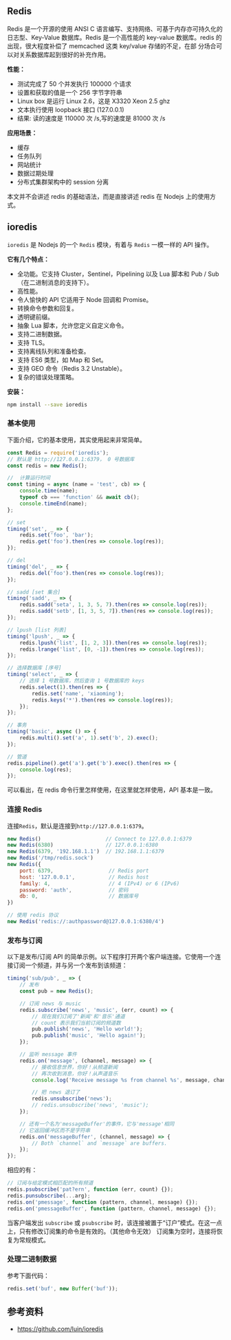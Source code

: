 
## Redis
Redis 是一个开源的使用 ANSI C 语言编写、支持网络、可基于内存亦可持久化的日志型、Key-Value 数据库。Redis 是一个高性能的 key-value 数据库。redis 的出现，很大程度补偿了 memcached 这类 key/value 存储的不足，在部 分场合可以对关系数据库起到很好的补充作用。

**性能：**
- 测试完成了 50 个并发执行 100000 个请求
- 设置和获取的值是一个 256 字节字符串
- Linux box 是运行 Linux 2.6，这是 X3320 Xeon 2.5 ghz
- 文本执行使用 loopback 接口 (127.0.0.1)
- 结果: 读的速度是 110000 次 /s,写的速度是 81000 次 /s

**应用场景：**
- 缓存
- 任务队列
- 网站统计
- 数据过期处理
- 分布式集群架构中的 session 分离

本文并不会讲述 redis 的基础语法，而是直接讲述 redis 在 Nodejs 上的使用方式。

## ioredis
`ioredis` 是 Nodejs 的一个 `Redis` 模块，有着与 `Redis` 一模一样的 API 操作。

**它有几个特点：**

- 全功能。它支持 Cluster，Sentinel，Pipelining 以及 Lua 脚本和 Pub / Sub（在二进制消息的支持下）。
- 高性能。
- 令人愉快的 API 它适用于 Node 回调和 Promise。
- 转换命令参数和回复。
- 透明键前缀。
- 抽象 Lua 脚本，允许您定义自定义命令。
- 支持二进制数据。
- 支持 TLS。
- 支持离线队列和准备检查。
- 支持 ES6 类型，如 Map 和 Set。
- 支持 GEO 命令（Redis 3.2 Unstable）。
- 复杂的错误处理策略。

**安装：**

```bash
npm install --save ioredis
```

### 基本使用
下面介绍，它的基本使用，其实使用起来非常简单。

```js
const Redis = require('ioredis');
// 默认是 http://127.0.0.1:6379， 0 号数据库
const redis = new Redis();

//  计算运行时间
const timing = async (name = 'test', cb) => {
    console.time(name);
    typeof cb === 'function' && await cb();
    console.timeEnd(name);
};

// set
timing('set', _ => {
    redis.set('foo', 'bar');
    redis.get('foo').then(res => console.log(res));
});

// del
timing('del', _ => {
    redis.del('foo').then(res => console.log(res));
});

// sadd [set 集合]
timing('sadd', _ => {
    redis.sadd('seta', 1, 3, 5, 7).then(res => console.log(res));
    redis.sadd('setb', [1, 3, 5, 7]).then(res => console.log(res));
});

// lpush [list 列表]
timing('lpush', _ => {
    redis.lpush('list', [1, 2, 3]).then(res => console.log(res));
    redis.lrange('list', [0, -1]).then(res => console.log(res));
});

// 选择数据库 [序号]
timing('select', _ => {
    // 选择 1 号数据库，然后查询 1 号数据库的 keys
    redis.select(1).then(res => {
        redis.set('name', 'xiaoming');
        redis.keys('*').then(res => console.log(res));
    });
});

// 事务
timing('basic', async () => {
    redis.multi().set('a', 1).set('b', 2).exec();
});

// 管道
redis.pipeline().get('a').get('b').exec().then(res => {
    console.log(res);
});
```

可以看出，在 redis 命令行里怎样使用，在这里就怎样使用，API 基本是一致。

### 连接 Redis
连接`Redis`，默认是连接到`http://127.0.0.1:6379`。

```js
new Redis()                     // Connect to 127.0.0.1:6379
new Redis(6380)                 // 127.0.0.1:6380
new Redis(6379, '192.168.1.1')  // 192.168.1.1:6379
new Redis('/tmp/redis.sock')
new Redis({
    port: 6379,                  // Redis port
    host: '127.0.0.1',           // Redis host
    family: 4,                   // 4 (IPv4) or 6 (IPv6)
    password: 'auth',            // 密码
    db: 0,                       // 数据库号
})

// 使用 redis 协议
new Redis('redis://:authpassword@127.0.0.1:6380/4')
```

### 发布与订阅
以下是发布/订阅 API 的简单示例。以下程序打开两个客户端连接。它使用一个连接订阅一个频道，并与另一个发布到该频道：

```js
timing('sub/pub', _ => {
    // 发布
    const pub = new Redis();

    // 订阅 news 与 music
    redis.subscribe('news', 'music', (err, count) => {
        // 现在我们订阅了'新闻'和'音乐'通道
        // count 表示我们当前订阅的频道数
        pub.publish('news', 'Hello world!');
        pub.publish('music', 'Hello again!');
    });

    // 监听 message 事件
    redis.on('message', (channel, message) => {
        // 接收信息世界，你好！从频道新闻
        // 再次收到消息，你好！从声道音乐
        console.log('Receive message %s from channel %s', message, channel);

        // 把 news 退订了
        redis.unsubscribe('news');
        // redis.unsubscribe('news', 'music');
    });

    // 还有一个名为'messageBuffer'的事件，它与'message'相同
    // 它返回缓冲区而不是字符串
    redis.on('messageBuffer', (channel, message) => {
        // Both `channel` and `message` are buffers.
    });
});
```

相应的有：

```js
// 订阅与给定模式相匹配的所有频道
redis.psubscribe('pat?ern', function (err, count) {});
redis.punsubscribe(...arg);
redis.on('pmessage', function (pattern, channel, message) {});
redis.on('pmessageBuffer', function (pattern, channel, message) {});
```

当客户端发出 `subscribe` 或 `psubscribe` 时，该连接被置于“订户”模式。在这一点上，只有修改订阅集的命令是有效的。（其他命令无效）
订阅集为空时，连接将恢复为常规模式。

### 处理二进制数据
参考下面代码：

```js
redis.set('buf', new Buffer('buf'));
```

## 参考资料
- https://github.com/luin/ioredis

